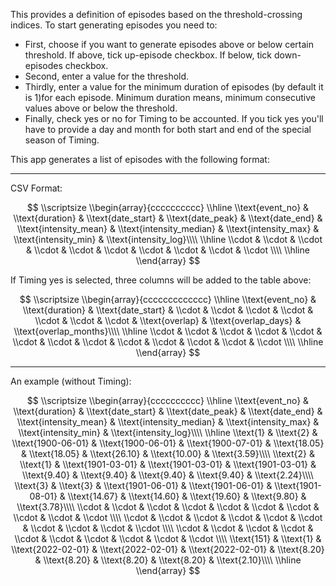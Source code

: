 This provides a definition of episodes based on the threshold-crossing indices. To start generating episodes you need to:

* First, choose if you want to generate episodes above or below certain threshold. If above, tick up-episode checkbox. If below, tick down-episodes checkbox.
* Second, enter a value for the threshold.
* Thirdly, enter a value for the minimum duration of episodes (by default it is 1)for each episode. Minimum duration means, minimum consecutive values above or below the threshold.
* Finally, check yes or no for Timing to be accounted. If you tick yes you'll have to provide a day and month for both start and end of the special season of Timing.  

This app generates a list of episodes with the following format:

***
CSV Format:

$$
\\scriptsize
\\begin{array}{cccccccccc} 
  \\hline 
  \\text{event_no} & \\text{duration} & \\text{date_start} & \\text{date_peak} & \\text{date_end} & \\text{intensity_mean} & \\text{intensity_median} & \\text{intensity_max} & \\text{intensity_min} & \\text{intensity_log}\\\\ 
  \\hline 
  \\cdot & \\cdot & \\cdot & \\cdot & \\cdot & \\cdot & \\cdot & \\cdot & \\cdot & \\cdot \\\\ 
  \\hline 
\\end{array}
$$

If Timing yes is selected, three columns will be added to the table above:   

$$
\\scriptsize
\\begin{array}{ccccccccccccc} 
  \\hline 
  \\text{event_no} & \\text{duration} & \\text{date_start} & \\cdot & \\cdot & \\cdot & \\cdot & \\cdot & \\cdot & \\cdot & \\text{overlap} & \\text{overlap_days} & \\text{overlap_months}\\\\ 
  \\hline 
  \\cdot & \\cdot & \\cdot & \\cdot & \\cdot & \\cdot & \\cdot & \\cdot & \\cdot & \\cdot & \\cdot & \\cdot & \\cdot \\\\ 
  \\hline 
\\end{array}
$$
*** 
An example (without Timing):

$$
\\scriptsize
\\begin{array}{cccccccccc} 
  \\hline 
  \\text{event_no} & \\text{duration} & \\text{date_start} & \\text{date_peak} & \\text{date_end} & \\text{intensity_mean} & \\text{intensity_median} & \\text{intensity_max} & \\text{intensity_min} & \\text{intensity_log}\\\\ 
  \\hline
  \\text{1} & \\text{2} & \\text{1900-06-01} & \\text{1900-06-01} & \\text{1900-07-01} & \\text{18.05} & \\text{18.05} & \\text{26.10} & \\text{10.00} & \\text{3.59}\\\\ 
  \\text{2} & \\text{1} & \\text{1901-03-01} & \\text{1901-03-01} & \\text{1901-03-01} & \\text{9.40} & \\text{9.40} & \\text{9.40} & \\text{9.40} & \\text{2.24}\\\\ 
  \\text{3} & \\text{3} & \\text{1901-06-01} & \\text{1901-06-01} & \\text{1901-08-01} & \\text{14.67} & \\text{14.60} & \\text{19.60} & \\text{9.80} & \\text{3.78}\\\\ 
  \\cdot & \\cdot & \\cdot & \\cdot & \\cdot & \\cdot & \\cdot & \\cdot & \\cdot & \\cdot \\\\ 
  \\cdot & \\cdot & \\cdot & \\cdot & \\cdot & \\cdot & \\cdot & \\cdot & \\cdot & \\cdot \\\\ 
  \\cdot & \\cdot & \\cdot & \\cdot & \\cdot & \\cdot & \\cdot & \\cdot & \\cdot & \\cdot \\\\ 
  \\text{151} & \\text{1} & \\text{2022-02-01} & \\text{2022-02-01} & \\text{2022-02-01} & \\text{8.20} & \\text{8.20} & \\text{8.20} & \\text{8.20} & \\text{2.10}\\\\ 
  \\hline
\\end{array}
$$
